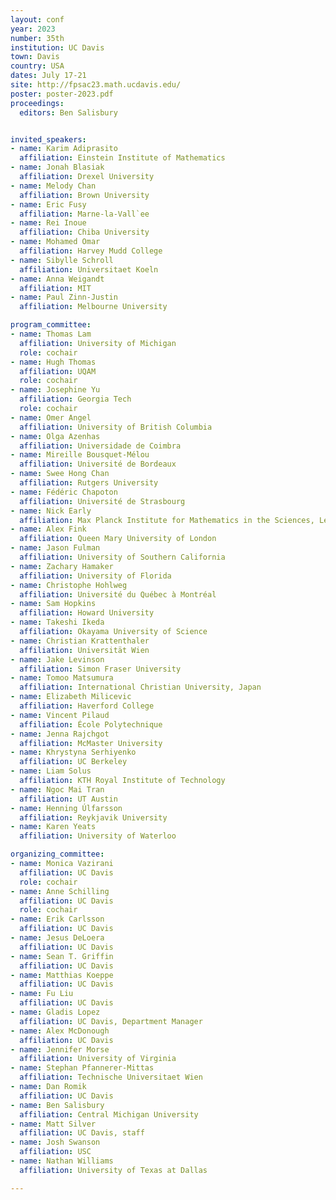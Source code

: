 ```yaml
---
layout: conf
year: 2023
number: 35th
institution: UC Davis
town: Davis
country: USA
dates: July 17-21
site: http://fpsac23.math.ucdavis.edu/
poster: poster-2023.pdf
proceedings:
  editors: Ben Salisbury


invited_speakers:
- name: Karim Adiprasito
  affiliation: Einstein Institute of Mathematics
- name: Jonah Blasiak
  affiliation: Drexel University
- name: Melody Chan
  affiliation: Brown University
- name: Eric Fusy
  affiliation: Marne-la-Vall`ee
- name: Rei Inoue
  affiliation: Chiba University
- name: Mohamed Omar
  affiliation: Harvey Mudd College
- name: Sibylle Schroll
  affiliation: Universitaet Koeln
- name: Anna Weigandt
  affiliation: MIT
- name: Paul Zinn-Justin
  affiliation: Melbourne University

program_committee:
- name: Thomas Lam
  affiliation: University of Michigan
  role: cochair
- name: Hugh Thomas
  affiliation: UQAM
  role: cochair
- name: Josephine Yu
  affiliation: Georgia Tech
  role: cochair
- name: Omer Angel
  affiliation: University of British Columbia
- name: Olga Azenhas
  affiliation: Universidade de Coimbra
- name: Mireille Bousquet-Mélou
  affiliation: Université de Bordeaux
- name: Swee Hong Chan
  affiliation: Rutgers University
- name: Fédéric Chapoton
  affiliation: Université de Strasbourg
- name: Nick Early
  affiliation: Max Planck Institute for Mathematics in the Sciences, Leipzig
- name: Alex Fink
  affiliation: Queen Mary University of London
- name: Jason Fulman
  affiliation: University of Southern California
- name: Zachary Hamaker
  affiliation: University of Florida
- name: Christophe Hohlweg
  affiliation: Université du Québec à Montréal
- name: Sam Hopkins
  affiliation: Howard University
- name: Takeshi Ikeda
  affiliation: Okayama University of Science
- name: Christian Krattenthaler
  affiliation: Universität Wien
- name: Jake Levinson
  affiliation: Simon Fraser University
- name: Tomoo Matsumura
  affiliation: International Christian University, Japan
- name: Elizabeth Milicevic
  affiliation: Haverford College
- name: Vincent Pilaud
  affiliation: École Polytechnique
- name: Jenna Rajchgot
  affiliation: McMaster University
- name: Khrystyna Serhiyenko
  affiliation: UC Berkeley
- name: Liam Solus
  affiliation: KTH Royal Institute of Technology
- name: Ngoc Mai Tran
  affiliation: UT Austin
- name: Henning Úlfarsson
  affiliation: Reykjavik University
- name: Karen Yeats
  affiliation: University of Waterloo

organizing_committee:
- name: Monica Vazirani
  affiliation: UC Davis
  role: cochair
- name: Anne Schilling
  affiliation: UC Davis
  role: cochair
- name: Erik Carlsson
  affiliation: UC Davis
- name: Jesus DeLoera
  affiliation: UC Davis
- name: Sean T. Griffin
  affiliation: UC Davis
- name: Matthias Koeppe
  affiliation: UC Davis
- name: Fu Liu
  affiliation: UC Davis
- name: Gladis Lopez
  affiliation: UC Davis, Department Manager
- name: Alex McDonough
  affiliation: UC Davis
- name: Jennifer Morse
  affiliation: University of Virginia
- name: Stephan Pfannerer-Mittas
  affiliation: Technische Universitaet Wien
- name: Dan Romik
  affiliation: UC Davis
- name: Ben Salisbury
  affiliation: Central Michigan University
- name: Matt Silver
  affiliation: UC Davis, staff
- name: Josh Swanson
  affiliation: USC
- name: Nathan Williams
  affiliation: University of Texas at Dallas

---
```

